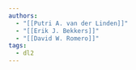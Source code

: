 ```yaml
---
authors:
  - "[[Putri A. van der Linden]]"
  - "[[Erik J. Bekkers]]"
  - "[[David W. Romero]]"
tags:
  - dl2
---
```


